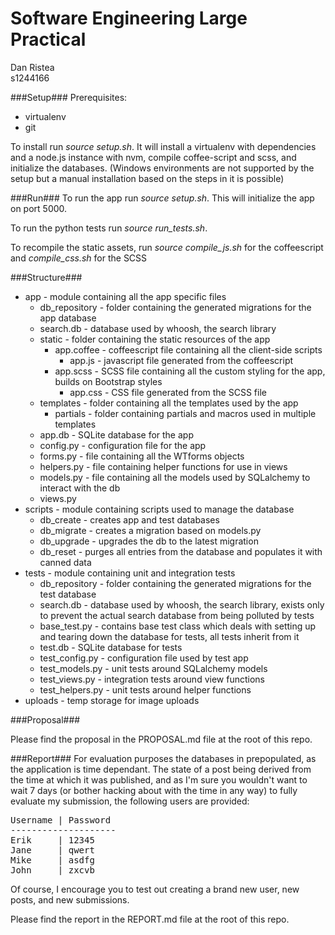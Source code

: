 Software Engineering Large Practical
====
Dan Ristea <br />
s1244166

###Setup###
Prerequisites:

* virtualenv
* git

To install run *source setup.sh*. It will install a virtualenv with dependencies and a node.js instance with nvm, compile coffee-script and scss, and initialize the databases. (Windows environments are not supported by the setup but a manual installation based on the steps in it is possible)

###Run###
To run the app run *source setup.sh*. This will initialize the app on port 5000.

To run the python tests run *source run_tests.sh*.

To recompile the static assets, run *source compile\_js.sh* for the coffeescript and *compile\_css.sh* for the SCSS

###Structure###
* app - module containing all the app specific files
  * db_repository - folder containing the generated migrations for the app database
  * search.db - database used by whoosh, the search library
  * static - folder containing the static resources of the app
    * app.coffee - coffeescript file containing all the client-side scripts
      * app.js - javascript file generated from the coffeescript
    * app.scss - SCSS file containing all the custom styling for the app, builds on Bootstrap styles
      * app.css - CSS file generated from the SCSS file
  * templates - folder containing all the templates used by the app
    * partials - folder containing partials and macros used in multiple templates
  * app.db - SQLite database for the app
  * config.py - configuration file for the app
  * forms.py - file containing all the WTforms objects
  * helpers.py - file containing helper functions for use in views
  * models.py - file containing all the models used by SQLalchemy to interact with the db
  * views.py
* scripts - module containing scripts used to manage the database
  * db_create - creates app and test databases
  * db_migrate - creates a migration based on models.py
  * db_upgrade - upgrades the db to the latest migration
  * db_reset - purges all entries from the database and populates it with canned data
* tests - module containing unit and integration tests
  * db_repository - folder containing the generated migrations for the test database
  * search.db - database used by whoosh, the search library, exists only to prevent the actual search database from being polluted by tests
  * base_test.py - contains base test class which deals with setting up and tearing down the database for tests, all tests inherit from it
  * test.db - SQLite database for tests
  * test_config.py - configuration file used by test app
  * test_models.py - unit tests around SQLalchemy models
  * test_views.py - integration tests around view functions
  * test_helpers.py - unit tests around helper functions
* uploads - temp storage for image uploads

###Proposal###

Please find the proposal in the PROPOSAL.md file at the root of this repo.

###Report###
For evaluation purposes the databases in prepopulated, as the application is time dependant. The state of a post being derived from the time at which it was published, and as I'm sure you wouldn't want to wait 7 days (or bother hacking about with the time in any way) to fully evaluate my submission, the following users are provided:



<pre>Username | Password
--------------------
Erik     | 12345
Jane     | qwert
Mike     | asdfg
John     | zxcvb</pre>

Of course, I encourage you to test out creating a brand new user, new posts, and new submissions.

Please find the report in the REPORT.md file at the root of this repo.


